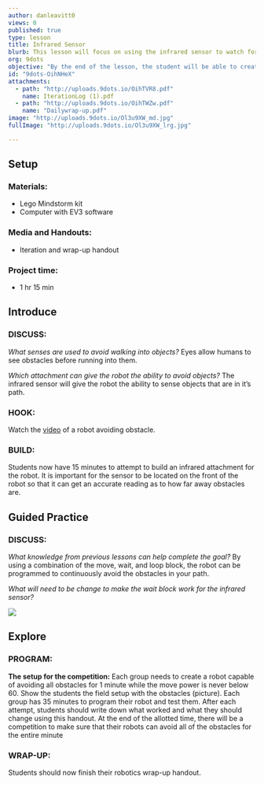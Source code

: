 ```yaml
---
author: danleavitt0
views: 0
published: true
type: lesson
title: Infrared Sensor
blurb: This lesson will focus on using the infrared sensor to watch for obstacles in the path of the robot.
org: 9dots
objective: "By the end of the lesson, the student will be able to create a robot capable of avoiding obstacles using the infrared sensor."
id: "9dots-OihNHeX"
attachments: 
  - path: "http://uploads.9dots.io/OihTVR8.pdf"
    name: IterationLog (1).pdf
  - path: "http://uploads.9dots.io/OihTWZw.pdf"
    name: "Dailywrap-up.pdf"
image: "http://uploads.9dots.io/Ol3u9XW_md.jpg"
fullImage: "http://uploads.9dots.io/Ol3u9XW_lrg.jpg"

---
```


## Setup

### Materials:

- Lego Mindstorm kit
- Computer with EV3 software

### Media and Handouts:

- Iteration and wrap-up handout

### Project time:

- 1 hr 15 min

## Introduce

### DISCUSS:

_What senses are used to avoid walking into objects?_
Eyes allow humans to see obstacles before running into them.

_Which attachment can give the robot the ability to avoid objects?_
The infrared sensor will give the robot the ability to sense objects that are in it’s path.

### HOOK:
Watch the [video](https://www.youtube.com/watch?v=LEwIFIOoZPU)  of a robot avoiding obstacle.

### BUILD:
Students now have 15 minutes to attempt to build an infrared attachment for the robot. It is important for the sensor to be located on the front of the robot so that it can get an accurate reading as to how far away obstacles are.

## Guided Practice

### DISCUSS:
_What knowledge from previous lessons can help complete the goal?_
By using a combination of the move, wait, and loop block, the robot can be programmed to continuously avoid the obstacles in your path.

_What will need to be change to make the wait block work for the infrared sensor?_

![](http://uploads.9dots.io/OihQice_md.jpg) 

## Explore

### PROGRAM:
**The setup for the competition:** 
Each group needs to create a robot capable of avoiding all obstacles for 1 minute while the move power is never below 60. Show the students the field setup with the obstacles (picture). Each group has 35 minutes to program their robot and test them. After each attempt, students should write down what worked and what they should change using this handout. At the end of the allotted time, there will be a competition to make sure that their robots can avoid all of the obstacles for the entire minute

### WRAP-UP:
Students should now finish their robotics wrap-up handout.
